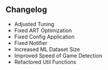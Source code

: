 ## Changelog

- Adjusted Tuning
- Fixed ART Optimization
- Fixed Config Application
- Fixed Notifier
- Increased ML Dataset Size
- Improved Speed of Game Detection
- Refactored Util Functions

